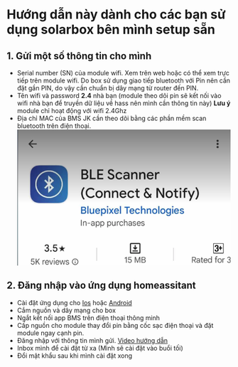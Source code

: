 # Hướng dẫn này dành cho các bạn sử dụng solarbox bên mình setup sẵn
## 1. Gửi một số thông tin cho mình
- Serial number (SN) của module wifi. Xem trên web hoặc có thể xem trực tiếp trên module wifi.
Do box sử dụng giao tiếp bluetooth với Pin nên cần đặt gần PIN, do vậy cần chuẩn bị dây mạng từ router đến PIN. 
- Tên wifi và password **2.4** nhà bạn (module theo dõi pin sẽ kết nối vào wifi nhà bạn để truyền dữ liệu về hass nên mình cần thông tin này) **Lưu ý** module chỉ hoạt động với wifi 2.4Ghz
- Địa chỉ MAC của BMS JK cần theo dõi bằng các phần mềm scan bluetooth trên điện thoại. ![Bluetooth_app](pic/appbluetooth.png)
## 2. Đăng nhập vào ứng dụng homeassitant
- Cài đặt ứng dụng cho [Ios](https://apps.apple.com/app/home-assistant/id1099568401?itsct=apps_box_badge&itscg=30200) hoặc [Android](https://play.google.com/store/apps/details?id=io.homeassistant.companion.android&pcampaignid=pcampaignidMKT-Other-global-all-co-prtnr-py-PartBadge-Mar2515-1&pcampaignid=pcampaignidMKT-Other-global-all-co-prtnr-py-PartBadge-Mar2515-1)
- Cắm nguồn và dây mạng cho box
- Ngắt kết nối app BMS trên điện thoại thông minh
- Cấp nguồn cho module thay đổi pin bằng cốc sạc điện thoại và đặt module ngay cạnh pin.
- Đăng nhập với thông tin mình gửi. [Video hướng dẫn](https://youtube.com/shorts/DpIyl63lWtc?feature=share)
- Inbox mình để cài đặt từ xa (Mình sẽ cài đặt vào buổi tối)
- Đổi mật khẩu sau khi mình cài đặt xong 
<!--
- Kết nối với biến tần. Mình có thể hổ trợ từ xa hoặc bạn có thể kết nối bằng[Video hướng dẫn](https://www.youtube.com/shorts/g12Ak6pNzmc)
- Nếu gặp vấn đề gì inbox mình hỗ trợ   -->
